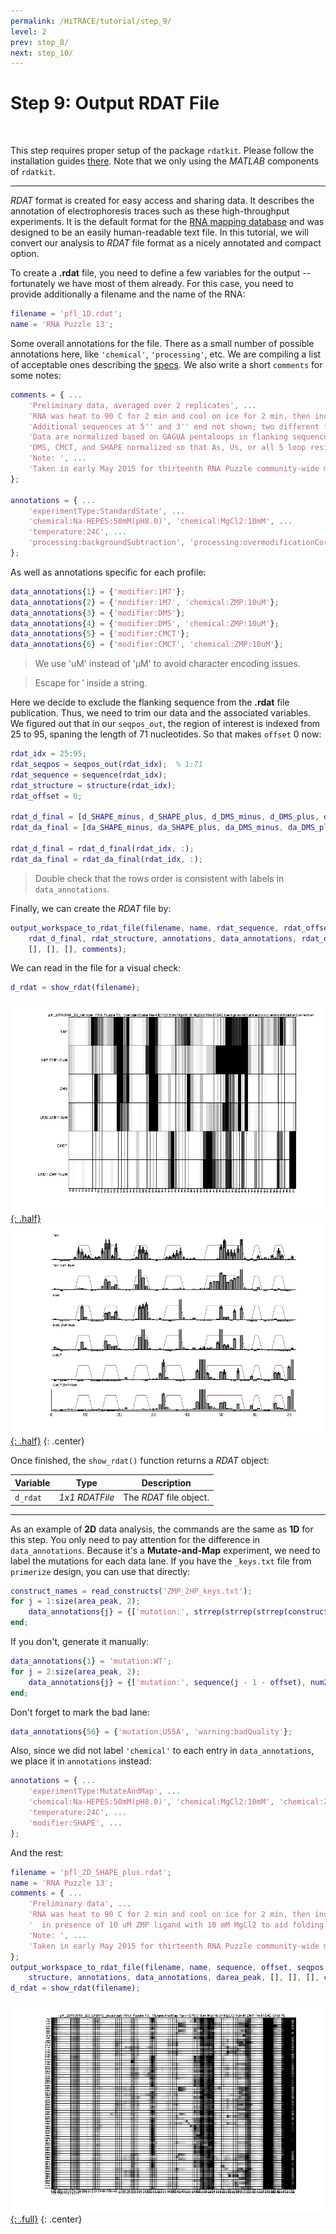 ```yaml
---
permalink: /HiTRACE/tutorial/step_9/
level: 2
prev: step_8/
next: step_10/
---
```


# Step 9: Output RDAT File

<br/>

This step requires proper setup of the package `rdatkit`. Please follow the installation guides [there](/RDATKit#installation). Note that we only using the _MATLAB_ components of `rdatkit`.

<hr/>

_RDAT_ format is created for easy access and sharing data. It describes the annotation of electrophoresis traces such as these high-throughput experiments. It is the default format for
the [RNA mapping database](https://rmdb.stanford.edu) and was designed to be an easily human-readable text file. In this tutorial, we will convert our analysis to _RDAT_ file format as a nicely annotated and compact option.

To create a **.rdat** file, you need to define a few variables for the output -- fortunately we have most of them already. For this case, you need to provide additionally a filename and the name of the RNA:

```matlab
filename = 'pfl_1D.rdat';
name = 'RNA Puzzle 13';
```

Some overall annotations for the file. There as a small number of possible annotations here, like `'chemical'`, `'processing'`, etc. We are compiling a list of acceptable ones describing the [specs](https://rmdb.stanford.edu/deposit/specs/). We also write a short `comments` for some notes:

```matlab
comments = { ...
    'Preliminary data, averaged over 2 replicates', ...
    'RNA was heat to 90 C for 2 min and cool on ice for 2 min, then incubated at 37 C for 20 min at pH 8.0 with 10 mM MgCl2 to aid folding.', ...
    'Additional sequences at 5'' and 3'' end not shown; two different flanking sequences were used and averaged.', ...
    'Data are normalized based on GAGUA pentaloops in flanking sequences (not shown).', ...
    'DMS, CMCT, and SHAPE normalized so that As, Us, or all 5 loop residues give mean reactivity of 1.0.', ...
    'Note: ', ...
    'Taken in early May 2015 for thirteenth RNA Puzzle community-wide modeling trial.', ...
};

annotations = { ...
    'experimentType:StandardState', ...
    'chemical:Na-HEPES:50mM(pH8.0)', 'chemical:MgCl2:10mM', ...
    'temperature:24C', ...
    'processing:backgroundSubtraction', 'processing:overmodificationCorrection', ...
};
```

As well as annotations specific for each profile:

```matlab
data_annotations{1} = {'modifier:1M7'};
data_annotations{2} = {'modifier:1M7', 'chemical:ZMP:10uM'};
data_annotations{3} = {'modifier:DMS'};
data_annotations{4} = {'modifier:DMS', 'chemical:ZMP:10uM'};
data_annotations{5} = {'modifier:CMCT'};
data_annotations{6} = {'modifier:CMCT', 'chemical:ZMP:10uM'};
```

> We use 'uM' instead of '&mu;M' to avoid character encoding issues.

> Escape for &prime; inside a string.

Here we decide to exclude the flanking sequence from the **.rdat** file publication. Thus, we need to trim our data and the associated variables. We figured out that in our `seqpos_out`, the region of interest is indexed from 25 to 95, spaning the length of 71 nucleotides. So that makes `offset` 0 now:

```matlab
rdat_idx = 25:95;
rdat_seqpos = seqpos_out(rdat_idx);  % 1:71
rdat_sequence = sequence(rdat_idx);
rdat_structure = structure(rdat_idx);
rdat_offset = 0;

rdat_d_final = [d_SHAPE_minus, d_SHAPE_plus, d_DMS_minus, d_DMS_plus, d_CMCT_minus, d_CMCT_plus];
rdat_da_final = [da_SHAPE_minus, da_SHAPE_plus, da_DMS_minus, da_DMS_plus, da_CMCT_minus, da_CMCT_plus];

rdat_d_final = rdat_d_final(rdat_idx, :);
rdat_da_final = rdat_da_final(rdat_idx, :);
```

> Double check that the rows order is consistent with labels in `data_annotations`.

Finally, we can create the _RDAT_ file by:

```matlab
output_workspace_to_rdat_file(filename, name, rdat_sequence, rdat_offset, rdat_seqpos, ...
    rdat_d_final, rdat_structure, annotations, data_annotations, rdat_da_final, ...
    [], [], [], comments);
```

We can read in the file for a visual check:

```matlab
d_rdat = show_rdat(filename);
```

[![show_rdat Figure 1](/hitrace/res/pfl_1D_rdat_1.png "[show_rdat Figure 1"){: .half}](/hitrace/res/pfl_1D_rdat_1.png)
[![show_rdat Figure 3](/hitrace/res/pfl_1D_rdat_3.png "[show_rdat Figure 3"){: .half}](/hitrace/res/pfl_1D_rdat_3.png)
{: .center}

Once finished, the `show_rdat()` function returns a _RDAT_ object:

| Variable | Type | Description |
| --- | --- | --- |
| `d_rdat` | _1x1 RDATFile_ | The _RDAT_ file object. |

<hr/>

As an example of **2D** data analysis, the commands are the same as **1D** for this step. You only need to pay attention for the difference in `data_annotations`. Because it's a **Mutate-and-Map** experiment, we need to label the mutations for each data lane. If you have the `_keys.txt` file from `primerize` design, you can use that directly:

```matlab
construct_names = read_constructs('ZMP_2HP_keys.txt');
for j = 1:size(area_peak, 2); 
    data_annotations{j} = {['mutation:', strrep(strrep(strrep(construct_names{j}, 'T', 'U'), 'WU', 'WT'), 'Lib1-', '')]};
end;
```

If you don't, generate it manually:

```matlab
data_annotations{1} = 'mutation:WT';
for j = 2:size(area_peak, 2); 
    data_annotations{j} = {['mutation:', sequence(j - 1 - offset), num2str(j - 1), DNA2RNA(complement(sequence(j - 1 - offset)))]};
end;
```

Don't forget to mark the bad lane:

```matlab
data_annotations{56} = {'mutation:U55A', 'warning:badQuality'};
```

Also, since we did not label `'chemical'` to each entry in `data_annotations`, we place it in `annotations` instead:

```matlab
annotations = { ...
    'experimentType:MutateAndMap', ...
    'chemical:Na-HEPES:50mM(pH8.0)', 'chemical:MgCl2:10mM', 'chemical:ZMP:10uM', ...
    'temperature:24C', ...
    'modifier:SHAPE', ...
};
```

And the rest:

```matlab
filename = 'pfl_2D_SHAPE_plus.rdat';
name = 'RNA Puzzle 13';
comments = { ...
    'Preliminary data', ...
    'RNA was heat to 90 C for 2 min and cool on ice for 2 min, then incubated at 37 C for 20 min at pH 8.0,', ...
    '  in presence of 10 uM ZMP ligand with 10 mM MgCl2 to aid folding.', ...
    'Note: ', ...
    'Taken in early May 2015 for thirteenth RNA Puzzle community-wide modeling trial.', ...
};
output_workspace_to_rdat_file(filename, name, sequence, offset, seqpos, area_peak, ...
    structure, annotations, data_annotations, darea_peak, [], [], [], comments);
d_rdat = show_rdat(filename);
```

[![show_rdat Figure](/hitrace/res/pfl_2D_rdat.png "[show_rdat Figure"){: .full}](/hitrace/res/pfl_2D_rdat.png)
{: .center}
